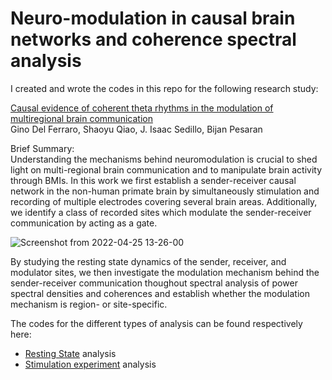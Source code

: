 # Neuro-modulation in causal brain networks and coherence spectral analysis

I created and wrote the codes in this repo for the following research study: </br>

<a href=https://www.biorxiv.org/content/10.1101/2023.09.20.558632v2>Causal evidence of coherent theta rhythms in the modulation of multiregional brain communication</a> </br> 
Gino Del Ferraro, Shaoyu Qiao, J. Isaac Sedillo, Bijan Pesaran

Brief Summary: </br>
Understanding the mechanisms behind neuromodulation is crucial to shed light on multi-regional
brain communication and to manipulate brain activity through BMIs. In this work we first establish a sender-receiver causal network in the non-human primate brain by simultaneously stimulation and recording of multiple electrodes covering several brain areas. Additionally, we identify a class of recorded sites which modulate the sender-receiver communication by acting as a gate.

![Screenshot from 2022-04-25 13-26-00](https://user-images.githubusercontent.com/45543977/165141525-e68fb30d-f48b-4fbe-8855-fe4678f34bb0.png)


By studying the resting state dynamics of the sender, receiver, and modulator sites, we then investigate the modulation mechanism behind the sender-receiver communication thoughout spectral analysis of power spectral densities and coherences and establish whether the modulation mechanism is region- or site-specific.

The codes for the different types of analysis can be found respectively here: </br>
- <a href="https://github.com/gdelfe/Coherence-modulators-analysis/tree/master/Resting_State_codes">Resting State</a> analysis </br>
- <a href="https://github.com/gdelfe/Coherence-modulators-analysis/tree/master/STIM_codes">Stimulation experiment</a> analysis </br>


